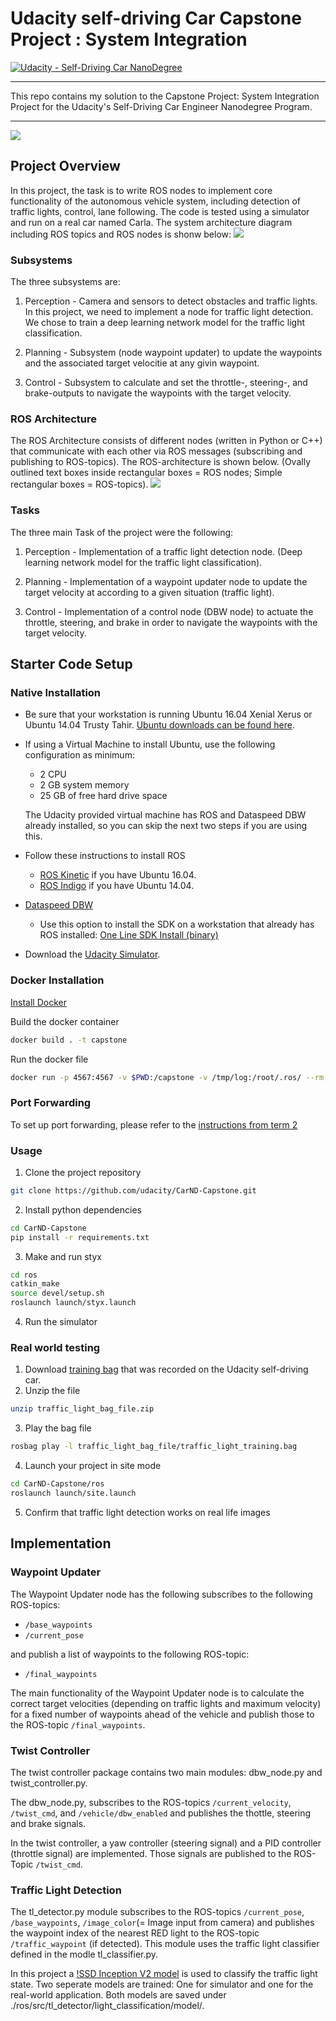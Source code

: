 # **Udacity self-driving Car Capstone Project : System Integration** 
[![Udacity - Self-Driving Car NanoDegree](https://s3.amazonaws.com/udacity-sdc/github/shield-carnd.svg)](http://www.udacity.com/drive)

---

This repo contains my solution to the Capstone Project: System Integration Project for the Udacity's Self-Driving Car Engineer Nanodegree Program.

---


![](/img/simulator.png)



## Project Overview

   In this project, the task is to write ROS nodes to implement core functionality of the autonomous vehicle system, including detection of traffic lights, control, lane following. The code is tested using a simulator and run on a real car named Carla. The system architecture diagram including ROS topics and ROS nodes is shonw below: 
![](/img/system_architecture.png)

### Subsystems

The three subsystems are:

   1. Perception - Camera and sensors to detect obstacles and traffic lights. In this project, we need to implement a node for traffic light detection. We chose to train a deep learning network model for the traffic light classification. 

   2. Planning - Subsystem (node waypoint updater) to update the waypoints and the associated target velocitie at any givin waypoint.

   3. Control - Subsystem to calculate and set the throttle-, steering-, and brake-outputs to navigate the waypoints with the target velocity.


### ROS Architecture

The ROS Architecture consists of different nodes (written in Python or C++) that communicate with each other via ROS messages (subscribing and publishing to ROS-topics). The ROS-architecture is shown below. (Ovally outlined text boxes inside rectangular boxes = ROS nodes; Simple rectangular boxes = ROS-topics). 
![](/img/rosgraph.jpg)

### Tasks

The three main Task of the project were the following:


   1. Perception - Implementation of a traffic light detection node. (Deep learning network model for the traffic light classification). 

   2. Planning - Implementation of a waypoint updater node to update the target velocity at according to a given situation (traffic light).  

   3. Control - Implementation of a control node (DBW node) to actuate the throttle, steering, and brake in order to navigate the waypoints with the target velocity.


## Starter Code Setup
### Native Installation

* Be sure that your workstation is running Ubuntu 16.04 Xenial Xerus or Ubuntu 14.04 Trusty Tahir. [Ubuntu downloads can be found here](https://www.ubuntu.com/download/desktop).
* If using a Virtual Machine to install Ubuntu, use the following configuration as minimum:
  * 2 CPU
  * 2 GB system memory
  * 25 GB of free hard drive space

  The Udacity provided virtual machine has ROS and Dataspeed DBW already installed, so you can skip the next two steps if you are using this.

* Follow these instructions to install ROS
  * [ROS Kinetic](http://wiki.ros.org/kinetic/Installation/Ubuntu) if you have Ubuntu 16.04.
  * [ROS Indigo](http://wiki.ros.org/indigo/Installation/Ubuntu) if you have Ubuntu 14.04.
* [Dataspeed DBW](https://bitbucket.org/DataspeedInc/dbw_mkz_ros)
  * Use this option to install the SDK on a workstation that already has ROS installed: [One Line SDK Install (binary)](https://bitbucket.org/DataspeedInc/dbw_mkz_ros/src/81e63fcc335d7b64139d7482017d6a97b405e250/ROS_SETUP.md?fileviewer=file-view-default)
* Download the [Udacity Simulator](https://github.com/udacity/CarND-Capstone/releases).

### Docker Installation
[Install Docker](https://docs.docker.com/engine/installation/)

Build the docker container
```bash
docker build . -t capstone
```

Run the docker file
```bash
docker run -p 4567:4567 -v $PWD:/capstone -v /tmp/log:/root/.ros/ --rm -it capstone
```

### Port Forwarding
To set up port forwarding, please refer to the [instructions from term 2](https://classroom.udacity.com/nanodegrees/nd013/parts/40f38239-66b6-46ec-ae68-03afd8a601c8/modules/0949fca6-b379-42af-a919-ee50aa304e6a/lessons/f758c44c-5e40-4e01-93b5-1a82aa4e044f/concepts/16cf4a78-4fc7-49e1-8621-3450ca938b77)

### Usage

1. Clone the project repository
```bash
git clone https://github.com/udacity/CarND-Capstone.git
```

2. Install python dependencies
```bash
cd CarND-Capstone
pip install -r requirements.txt
```
3. Make and run styx
```bash
cd ros
catkin_make
source devel/setup.sh
roslaunch launch/styx.launch
```
4. Run the simulator

### Real world testing
1. Download [training bag](https://s3-us-west-1.amazonaws.com/udacity-selfdrivingcar/traffic_light_bag_file.zip) that was recorded on the Udacity self-driving car.
2. Unzip the file
```bash
unzip traffic_light_bag_file.zip
```
3. Play the bag file
```bash
rosbag play -l traffic_light_bag_file/traffic_light_training.bag
```
4. Launch your project in site mode
```bash
cd CarND-Capstone/ros
roslaunch launch/site.launch
```
5. Confirm that traffic light detection works on real life images

## Implementation 
### Waypoint Updater

The Waypoint Updater node has the following subscribes to the following ROS-topics:

-   `/base_waypoints`
-   `/current_pose`


and publish a list of waypoints to the following ROS-topic:

-   `/final_waypoints`


The main functionality of the Waypoint Updater node is to calculate the correct target velocities (depending on traffic lights and maximum velocity) for a fixed number of waypoints ahead of the vehicle and publish those to the ROS-topic `/final_waypoints`. 


### Twist Controller

The twist controller package contains two main modules: dbw_node.py and twist_controller.py. 

The dbw_node.py, subscribes to the ROS-topics `/current_velocity`, `/twist_cmd`, and `/vehicle/dbw_enabled` and publishes the thottle, steering and brake signals. 

In the twist controller, a yaw controller (steering signal) and a PID controller (throttle signal) are implemented. Those signals are published to the ROS-Topic `/twist_cmd`.


### Traffic Light Detection

The tl_detector.py module subscribes to the ROS-topics `/current_pose`, `/base_waypoints`, `/image_color`(= Image input from camera) and publishes the waypoint index of the nearest RED light to the ROS-topic `/traffic_waypoint` (if detected). This module uses the traffic light classifier defined in the modle tl_classifier.py.

In this project a [!SSD Inception V2 model](https://supervise.ly/explore/models/ssd-inception-v-2-coco-1861/overview) is used to classify the traffic light state. Two seperate models are trained: One for simulator and one for the real-world application. Both models are saved under ./ros/src/tl_detector/light_classification/model/.
